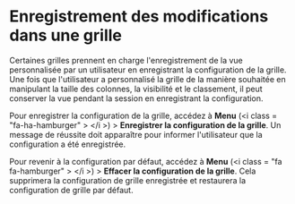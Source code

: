 # Enregistrement des modifications dans une grille

Certaines grilles prennent en charge l'enregistrement de la vue personnalisée par un utilisateur en enregistrant la configuration de la grille. Une fois que l'utilisateur a personnalisé la grille de la manière souhaitée en manipulant la taille des colonnes, la visibilité et le classement, il peut conserver la vue pendant la session en enregistrant la configuration.

Pour enregistrer la configuration de la grille, accédez à **Menu** \(&lt;i class = "fa-ha-hamburger" &gt; &lt;/i &gt;\) &gt; **Enregistrer la configuration de la grille**. Un message de réussite doit apparaître pour informer l'utilisateur que la configuration a été enregistrée.

Pour revenir à la configuration par défaut, accédez à **Menu** \(&lt;i class = "fa fa-hamburger" &gt; &lt;/i &gt;\) &gt; **Effacer la configuration de la grille**. Cela supprimera la configuration de grille enregistrée et restaurera la configuration de grille par défaut.